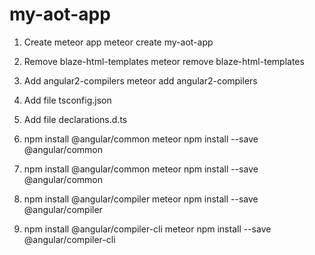 # my-aot-app

1. Create meteor app
meteor create my-aot-app

2. Remove blaze-html-templates
meteor remove blaze-html-templates

3. Add angular2-compilers
meteor add angular2-compilers

4. Add file tsconfig.json

5. Add file declarations.d.ts

6. npm install @angular/common
meteor npm install --save @angular/common

6. npm install @angular/common
meteor npm install --save @angular/common

7. npm install @angular/compiler
meteor npm install --save @angular/compiler

8. npm install @angular/compiler-cli
meteor npm install --save @angular/compiler-cli